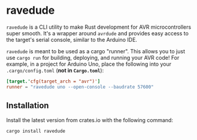ravedude
========
`ravedude` is a CLI utility to make Rust development for AVR microcontrollers
super smooth.  It's a wrapper around `avrdude` and provides easy access to the
target's serial console, similar to the Arduino IDE.

`ravedude` is meant to be used as a cargo "runner".  This allows you to just use
`cargo run` for building, deploying, and running your AVR code!  For example, in
a project for Arduino Uno, place the following into your `.cargo/config.toml`
(**not in `Cargo.toml`**):

```toml
[target.'cfg(target_arch = "avr")']
runner = "ravedude uno --open-console --baudrate 57600"
```

## Installation
Install the latest version from crates.io with the following command:

```bash
cargo install ravedude
```
